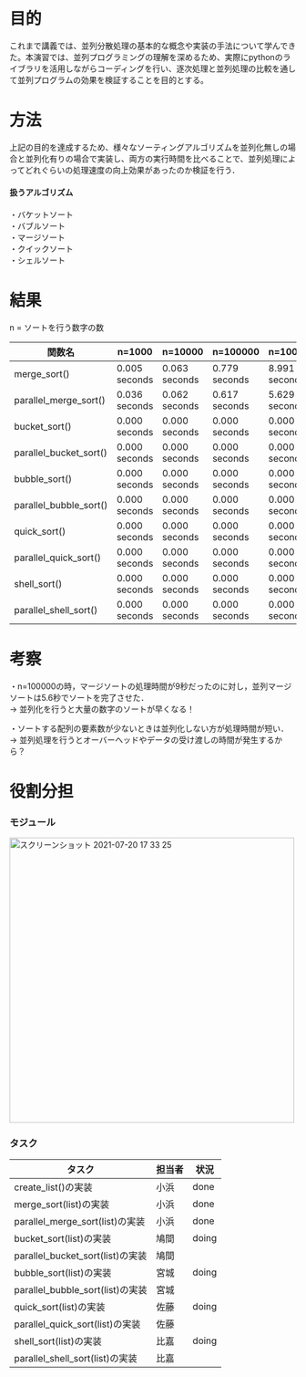 # 目的

これまで講義では、並列分散処理の基本的な概念や実装の手法について学んできた。本演習では、並列プログラミングの理解を深めるため、実際にpythonのライブラリを活用しながらコーディングを行い、逐次処理と並列処理の比較を通して並列プログラムの効果を検証することを目的とする。



# 方法

上記の目的を達成するため、様々なソーティングアルゴリズムを並列化無しの場合と並列化有りの場合で実装し、両方の実行時間を比べることで、並列処理によってどれぐらいの処理速度の向上効果があったのか検証を行う．  
 

#### 扱うアルゴリズム

・バケットソート  
・バブルソート  
・マージソート  
・クイックソート  
・シェルソート  


# 結果

n = ソートを行う数字の数

| 関数名                |n=1000       |n=10000      |n=100000     |n=100000     |
| -------------------- | ----------- | ----------- | ----------- | ----------- |
|merge_sort()          |0.005 seconds|0.063 seconds|0.779 seconds|8.991 seconds|
|parallel_merge_sort() |0.036 seconds|0.062 seconds|0.617 seconds|5.629 seconds|
|bucket_sort()         |0.000 seconds|0.000 seconds|0.000 seconds|0.000 seconds|
|parallel_bucket_sort()|0.000 seconds|0.000 seconds|0.000 seconds|0.000 seconds|
|bubble_sort()         |0.000 seconds|0.000 seconds|0.000 seconds|0.000 seconds|
|parallel_bubble_sort()|0.000 seconds|0.000 seconds|0.000 seconds|0.000 seconds|
|quick_sort()          |0.000 seconds|0.000 seconds|0.000 seconds|0.000 seconds|
|parallel_quick_sort() |0.000 seconds|0.000 seconds|0.000 seconds|0.000 seconds|
|shell_sort()          |0.000 seconds|0.000 seconds|0.000 seconds|0.000 seconds|
|parallel_shell_sort() |0.000 seconds|0.000 seconds|0.000 seconds|0.000 seconds|


# 考察


・n=100000の時，マージソートの処理時間が9秒だったのに対し，並列マージソートは5.6秒でソートを完了させた．  
→ 並列化を行うと大量の数字のソートが早くなる！  
  
・ソートする配列の要素数が少ないときは並列化しない方が処理時間が短い．  
→ 並列処理を行うとオーバーヘッドやデータの受け渡しの時間が発生するから？  


# 役割分担

### モジュール

<img width="500" alt="スクリーンショット 2021-07-20 17 33 25" src="https://user-images.githubusercontent.com/57646279/126292017-cb257739-4bd9-4322-a3a9-7983f39034af.png">


### タスク

|  タスク                         | 担当者 |  状況  |
| ---- | ---- | ---- |
|create_list()の実装              |  小浜  | done  |
|merge_sort(list)の実装           |  小浜  | done  |
|parallel_merge_sort(list)の実装  |  小浜  | done  |
|bucket_sort(list)の実装          |  鳩間  | doing |
|parallel_bucket_sort(list)の実装 |  鳩間  |       |
|bubble_sort(list)の実装          |  宮城  | doing |
|parallel_bubble_sort(list)の実装 |  宮城  |       |
|quick_sort(list)の実装           |  佐藤  | doing |
|parallel_quick_sort(list)の実装  |  佐藤  |       |
|shell_sort(list)の実装           |  比嘉  | doing |
|parallel_shell_sort(list)の実装  |  比嘉  |       |
